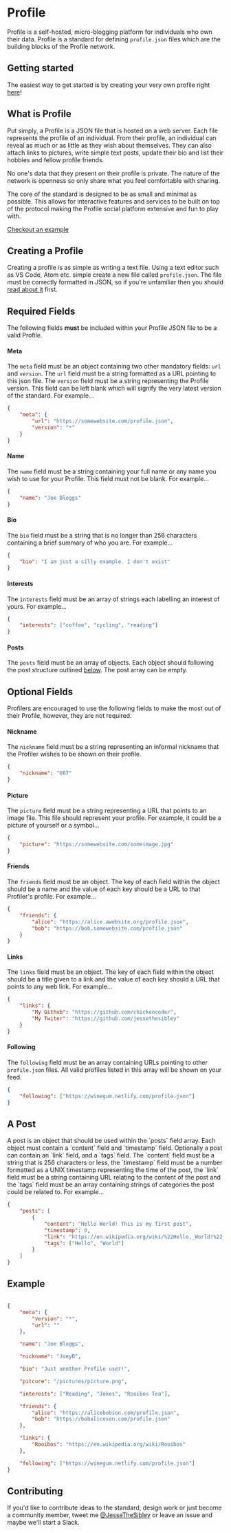 # Profile

Profile is a self-hosted, micro-blogging platform for individuals who own their data. Profile is a standard for defining `profile.json` files which are the building blocks of the Profile network.

## Getting started
The easiest way to get started is by creating your very own profile right [here](https://github.com/chickencoder/profile-starter)!

## What is Profile
Put simply, a Profile is a JSON file that is hosted on a web server. Each file represents the profile of an individual. From their profile, an individual can reveal as much or as little as they wish about themselves. They can also attach links to pictures, write simple text posts, update their bio and list their hobbies and fellow profile friends.

No one's data that they present on their profile is private. The nature of the network is openness so only share what you feel comfortable with sharing.

The core of the standard is designed to be as small and minimal as possible. This allows for interactive features and services to be built on top of the protocol making the Profile social platform extensive and fun to play with.

[Checkout an example](https://winegum.netlify.com/profile.json)

## Creating a Profile
Creating a profile is as simple as writing a text file. Using a text editor such as VS Code, Atom etc. simple create a new file called `profile.json`. The file must be correctly formatted in JSON, so if you're unfamiliar then you should [read about it](https://www.w3schools.com/js/js_json_syntax.asp) first.

## Required Fields
The following fields **must** be included within your Profile JSON file to be a valid Profile.

#### Meta
The `meta` field must be an object containing two other mandatory fields: `url` and `version`. The `url` field must be a string formatted as a URL pointing to this json file. The `version` field must be a string representing the Profile version. This field can be left blank which will signify the very latest version of the standard. For example...

```json
{
    "meta": {
        "url": "https://somewebsite.com/profile.json",
        "version": "*"
    }
}
```

#### Name
The `name` field must be a string containing your full name or any name you wish to use for your Profile. This field must not be blank. For example...

```json
{
    "name": "Joe Bloggs"
}
```

#### Bio
The `bio` field must be a string that is no longer than 256 characters containing a brief summary of who you are. For example...

```json
{
    "bio": "I am just a silly example. I don't exist"
}
```

#### Interests
The `interests` field must be an array of strings each labelling an interest of yours. For example...

```json
{
    "interests": ["coffee", "cycling", "reading"]
}
```

#### Posts
The `posts` field must be an array of objects. Each object should following the post structure outlined [below](#post). The post array can be empty. 

## Optional Fields
Profilers are encouraged to use the following fields to make the most out of their Profile, however, they are not required.

#### Nickname
The `nickname` field must be a string representing an informal nickname that the Profiler wishes to be shown on their profile.

```json
{
    "nickname": "007"
}
```

#### Picture
The `picture` field must be a string representing a URL that points to an image file. This file should represent your profile. For example, it could be a picture of yourself or a symbol...

```json
{
    "picture": "https://somewebsite.com/someimage.jpg" 
}
```

#### Friends
The `friends` field must be an object. The key of each field within the object should be a name and the value of each key should be a URL to that Profiler's profile. For example...

```json
{
    "friends": {
        "alice": "https://alice.awebsite.org/profile.json",
        "bob": "https://bob.somewebsite.com/profile.json"
    }
}
```

#### Links
The `links` field must be an object. The key of each field within the object should be a title given to a link and the value of each key should a URL that points to any web link. For example...

```json
{
    "links": {
        "My Github": "https://github.com/chickencoder",
        "My Twiter": "https://github.com/jessethesibley"
    }
}
```
#### Following
The `following` field must be an array containing URLs pointing to other `profile.json` files. All valid profiles listed in this array will be shown on your feed.

```json
{
    "following": ["https://winegum.netlify.com/profile.json"]
}
```

<h2 name="post">A Post</h2>
A post is an object that should be used within the `posts` field array. Each object must contain a `content` field and `timestamp` field. Optionally a post can contain an `link` field, and a `tags` field. The `content` field must be a string that is 256 characters or less, the `timestamp` field must be a number formatted as a UNIX timestamp representing the time of the post, the `link` field must be a string containing URL relating to the content of the post and the `tags` field must be an array containing strings of categories the post could be related to. For example...

```json
{
    "posts": [
        {
            "content": "Hello World! This is my first post",
            "timestamp": 0,
            "link": "https://en.wikipedia.org/wiki/%22Hello,_World!%22_program",
            "tags": ["Hello", "World"]
        }
    ]
}
```

## Example

```json

{
    "meta": {
        "version": "*",
        "url": ""
    },

    "name": "Joe Bloggs",

    "nickname": "JoeyB",

    "bio": "Just another Profile user!",

    "pitcure": "/pictures/picture.png",

    "interests": ["Reading", "Jokes", "Rooibos Tea"],

    "friends": {
        "alice": "https://alicebobson.com/profile.json",
        "bob": "https://bobaliceson.com/profile.json"    
    },

    "links": {
        "Rooibos": "https://en.wikipedia.org/wiki/Rooibos"
    },

    "following": ["https://winegum.netlify.com/profile.json"]
}

```


## Contributing
If you'd like to contribute ideas to the standard, design work or just become a community member, tweet me [@JesseTheSibley](https://twitter.com/jessethesibley) or leave an issue and maybe we'll start a Slack.